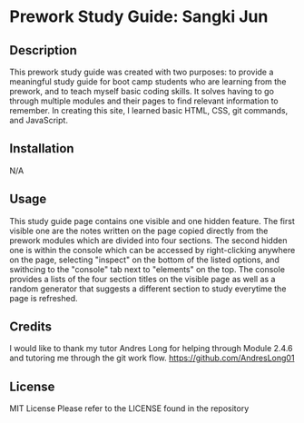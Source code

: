 # Prework Study Guide: Sangki Jun

## Description

This prework study guide was created with two purposes: to provide a meaningful study guide for boot camp students who are learning from the prework, and to teach myself basic coding skills. It solves having to go through multiple modules and their pages to find relevant information to remember. In creating this site, I learned basic HTML, CSS, git commands, and JavaScript.

## Installation

N/A

## Usage

This study guide page contains one visible and one hidden feature. The first visible one are the notes written on the page copied directly from the prework modules which are divided into four sections. The second hidden one is within the console which can be accessed by right-clicking anywhere on the page, selecting "inspect" on the bottom of the listed options, and swithcing to the "console" tab next to "elements" on the top. The console provides a lists of the four section titles on the visible page as well as a random generator that suggests a different section to study everytime the page is refreshed.

## Credits

I would like to thank my tutor Andres Long for helping through Module 2.4.6 and tutoring me through the git work flow.
https://github.com/AndresLong01

## License

MIT License
Please refer to the LICENSE found in the repository


